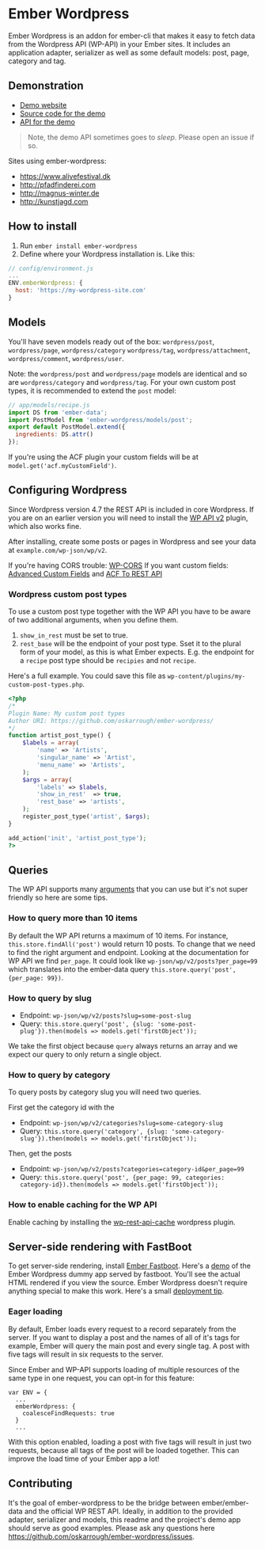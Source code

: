 # Ember Wordpress

Ember Wordpress is an addon for ember-cli that makes it easy to fetch data from the Wordpress API (WP-API) in your Ember sites. It includes an application adapter, serializer as well as some default models: post, page, category and tag.

## Demonstration

- [Demo website](https://ember-wordpress.surge.sh/)
- [Source code for the demo](https://github.com/oskarrough/ember-wordpress/tree/master/tests/dummy/app)
- [API for the demo](https://dev-ember-wordpress.pantheonsite.io/wp-json/wp/v2/)

> Note, the demo API sometimes goes to _sleep_. Please open an issue if so.

Sites using ember-wordpress:

- https://www.alivefestival.dk
- http://pfadfinderei.com
- http://magnus-winter.de
- http://kunstjagd.com

## How to install

1. Run `ember install ember-wordpress`
2. Define where your Wordpress installation is. Like this:

```js
// config/environment.js
...
ENV.emberWordpress: {
  host: 'https://my-wordpress-site.com'
}
```

## Models

You'll have seven models ready out of the box: `wordpress/post`, `wordpress/page`, `wordpress/category` `wordpress/tag`, `wordpress/attachment`,  `wordpress/comment`, `wordpress/user`.

Note: the `wordpress/post` and `wordpress/page` models are identical and so are `wordpress/category` and `wordpress/tag`. For your own custom post types, it is recommended to extend the `post` model:

```js
// app/models/recipe.js
import DS from 'ember-data';
import PostModel from 'ember-wordpress/models/post';
export default PostModel.extend({
  ingredients: DS.attr()
});
```

If you're using the ACF plugin your custom fields will be at `model.get('acf.myCustomField')`.

## Configuring Wordpress

Since Wordpress version 4.7 the REST API is included in core Wordpress. If you are on an earlier version you will need to install the [WP API v2](https://wordpress.org/plugins/rest-api/) plugin, which also works fine.

After installing, create some posts or pages in Wordpress and see your data at `example.com/wp-json/wp/v2`.

If you're having CORS trouble: [WP-CORS](https://wordpress.org/plugins/wp-cors/)
If you want custom fields: [Advanced Custom Fields](https://wordpress.org/plugins/advanced-custom-fields/) and [ACF To REST API](https://wordpress.org/plugins/acf-to-rest-api/)

### Wordpress custom post types

To use a custom post type together with the WP API you have to be aware of two additional arguments, when you define them.

1. `show_in_rest` must be set to true.
2. `rest_base` will be the endpoint of your post type. Sset it to the plural form of your model, as this is what Ember expects. E.g. the endpoint for a `recipe` post type should be `recipies` and not `recipe`.

Here's a full example. You could save this file as `wp-content/plugins/my-custom-post-types.php`.

```php
<?php
/*
Plugin Name: My custom post types
Author URI: https://github.com/oskarrough/ember-wordpress/
*/
function artist_post_type() {
	$labels = array(
		'name' => 'Artists',
		'singular_name' => 'Artist',
		'menu_name' => 'Artists',
	);
	$args = array(
		'labels' => $labels,
		'show_in_rest'	=> true,
		'rest_base' => 'artists',
	);
	register_post_type('artist', $args);
}

add_action('init', 'artist_post_type');
?>
```

## Queries

The WP API supports many [arguments](https://developer.wordpress.org/rest-api/reference/posts/#arguments) that you can use but it's not super friendly so here are some tips.

### How to query more than 10 items

By default the WP API returns a maximum of 10 items. For instance, `this.store.findAll('post')` would return 10 posts. To change that we need to find the right argument and endpoint. Looking at the documentation for WP API we find `per_page`. It could look like `wp-json/wp/v2/posts?per_page=99` which translates into the ember-data query `this.store.query('post', {per_page: 99})`.

### How to query by slug

- Endpoint:  `wp-json/wp/v2/posts?slug=some-post-slug`
- Query: `this.store.query('post', {slug: 'some-post-plug'}).then(models => models.get('firstObject'));`

We take the first object because `query` always returns an array and we expect our query to only return a single object.

### How to query by category

To query posts by category slug you will need two queries.
 
First get the category id with the

- Endpoint: `wp-json/wp/v2/categories?slug=some-category-slug`
- Query: `this.store.query('category', {slug: 'some-category-slug'}).then(models => models.get('firstObject'));`

Then, get the posts

- Endpoint: `wp-json/wp/v2/posts?categories=category-id&per_page=99`
- Query: `this.store.query('post', {per_page: 99, categories: category-id}).then(models => models.get('firstObject'));`

### How to enable caching for the WP API

Enable caching by installing the [wp-rest-api-cache](https://github.com/airesvsg/wp-rest-api-cache) wordpress plugin.

## Server-side rendering with FastBoot

To get server-side rendering, install [Ember Fastboot](https://ember-fastboot.com/). Here's a [demo](https://ember-wordpress-nymqnnqwxp.now.sh/) of the Ember Wordpress dummy app served by fastboot. You'll see the actual HTML rendered if you view the source. Ember Wordpress doesn't require anything special to make this work. Here's a small [deployment tip](https://gist.github.com/oskarrough/42cef880cbfa874637e90c08102f18d0).

### Eager loading

By default, Ember loads every request to a record separately from the server. If you want to display a post and the names of all of it's tags for example, Ember will query the main post and every single tag. A post with five tags will result in six requests to the server. 

Since Ember and WP-API supports loading of multiple resources of the same type in one request, you can opt-in for this feature:

```
var ENV = {
  ...
  emberWordpress: {
    coalesceFindRequests: true
  }  
  ...
```

With this option enabled, loading a post with five tags will result in just two requests, because all tags of the post will be loaded together. This can improve the load time of your Ember app a lot!

## Contributing

It's the goal of ember-wordpress to be the bridge between ember/ember-data and the official WP REST API. Ideally, in addition to the provided adapter, serializer and models, this readme and the project's demo app should serve as good examples. Please ask any questions here https://github.com/oskarrough/ember-wordpress/issues.

